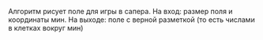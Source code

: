 Алгоритм рисует поле для игры в сапера.
На вход: размер поля и координаты мин.
На выходе: поле с верной разметкой (то есть числами в клетках вокруг мин)
